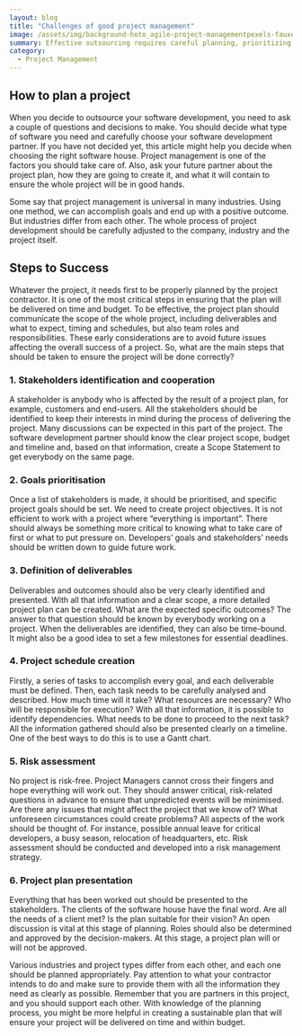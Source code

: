 ```yaml
---
layout: blog
title: "Challenges of good project management"
image: /assets/img/background-hoto_agile-project-managementpexels-fauxels-3184325-2048x1365.jpg
summary: Effective outsourcing requires careful planning, prioritizing goals, defining deliverables, creating a detailed schedule, assessing risks, and presenting a comprehensive project plan with stakeholder collaboration.
category:
  - Project Management
---
```


## How to plan a project
When you decide to outsource your software development, you need to ask a couple of questions and decisions to make. You should decide what type of software you need and carefully choose your software development partner. If you have not decided yet, this article might help you decide when choosing the right software house. Project management is one of the factors you should take care of. Also, ask your future partner about the project plan, how they are going to create it, and what it will contain to ensure the whole project will be in good hands.

Some say that project management is universal in many industries. Using one method, we can accomplish goals and end up with a positive outcome. But industries differ from each other. The whole process of project development should be carefully adjusted to the company, industry and the project itself.

## Steps to Success

Whatever the project, it needs first to be properly planned by the project contractor. It is one of the most critical steps in ensuring that the plan will be delivered on time and budget. To be effective, the project plan should communicate the scope of the whole project, including deliverables and what to expect, timing and schedules, but also team roles and responsibilities. These early considerations are to avoid future issues affecting the overall success of a project. So, what are the main steps that should be taken to ensure the project will be done correctly?

### 1. Stakeholders identification and cooperation
A stakeholder is anybody who is affected by the result of a project plan, for example, customers and end-users. All the stakeholders should be identified to keep their interests in mind during the process of delivering the project. Many discussions can be expected in this part of the project. The software development partner should know the clear project scope, budget and timeline and, based on that information, create a Scope Statement to get everybody on the same page.


### 2. Goals prioritisation
Once a list of stakeholders is made, it should be prioritised, and specific project goals should be set. We need to create project objectives. It is not efficient to work with a project where “everything is important”. There should always be something more critical to knowing what to take care of first or what to put pressure on. Developers’ goals and stakeholders’ needs should be written down to guide future work.

### 3. Definition of deliverables
Deliverables and outcomes should also be very clearly identified and presented. With all that information and a clear scope, a more detailed project plan can be created. What are the expected specific outcomes? The answer to that question should be known by everybody working on a project. When the deliverables are identified, they can also be time-bound. It might also be a good idea to set a few milestones for essential deadlines.

### 4. Project schedule creation
Firstly, a series of tasks to accomplish every goal, and each deliverable must be defined. Then, each task needs to be carefully analysed and described. How much time will it take? What resources are necessary? Who will be responsible for execution? With all that information, it is possible to identify dependencies. What needs to be done to proceed to the next task? All the information gathered should also be presented clearly on a timeline. One of the best ways to do this is to use a Gantt chart.

### 5. Risk assessment
No project is risk-free. Project Managers cannot cross their fingers and hope everything will work out. They should answer critical, risk-related questions in advance to ensure that unpredicted events will be minimised. Are there any issues that might affect the project that we know of? What unforeseen circumstances could create problems? All aspects of the work should be thought of. For instance, possible annual leave for critical developers, a busy season, relocation of headquarters, etc. Risk assessment should be conducted and developed into a risk management strategy.

### 6. Project plan presentation
Everything that has been worked out should be presented to the stakeholders. The clients of the software house have the final word. Are all the needs of a client met? Is the plan suitable for their vision? An open discussion is vital at this stage of planning. Roles should also be determined and approved by the decision-makers. At this stage, a project plan will or will not be approved.

Various industries and project types differ from each other, and each one should be planned appropriately. Pay attention to what your contractor intends to do and make sure to provide them with all the information they need as clearly as possible. Remember that you are partners in this project, and you should support each other. With knowledge of the planning process, you might be more helpful in creating a sustainable plan that will ensure your project will be delivered on time and within budget.

